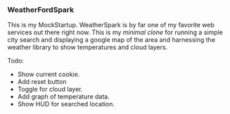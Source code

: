 ### WeatherFordSpark

This is my MockStartup. WeatherSpark is by far one of my favorite
web services out there right now. This is my *minimal clone* for
running a simple city search and displaying a google map of the area
and harnessing the weather library to show temperatures and cloud layers.

Todo:
- Show current cookie.
- Add reset button
- Toggle for cloud layer.
- Add graph of temperature data.
- Show HUD for searched location.
